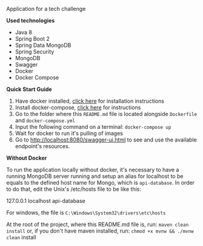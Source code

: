 Application for a tech challenge

**Used technologies**

* Java 8
* Spring Boot 2
* Spring Data MongoDB
* Spring Security
* MongoDB
* Swagger
* Docker
* Docker Compose

**Quick Start Guide**

1. Have docker installed, [click here](https://docs.docker.com/get-docker/) for installation instructions
2. Install docker-compose, [click here](https://docs.docker.com/compose/install/) for instructions
3. Go to the folder where this `README.md` file is located alongside `Dockerfile` and `docker-compose.yml`
4. Input the following command on a terminal:
`docker-compose up`
5. Wait for docker to run it's pulling of images
6. Go to [http://localhost:8080/swagger-ui.html](http://localhost:8080/swagger-ui.html) to see and use the 
available endpoint's resources.

**Without Docker**

To run the application locally without docker, it's necessary to have a running MongoDB server running 
and setup an alias for localhost to be equals to the defined host name for Mongo, which is `api-database`. In order to do that, edit the Unix's /etc/hosts file to be like this:

127.0.0.1       localhost api-database

For windows, the file is `C:\Windows\System32\drivers\etc\hosts`

At the root of the project, where this README.md file is, run: `maven clean install` or, if you don't have maven installed, run: `chmod +x mvnw && ./mvnw clean` install
